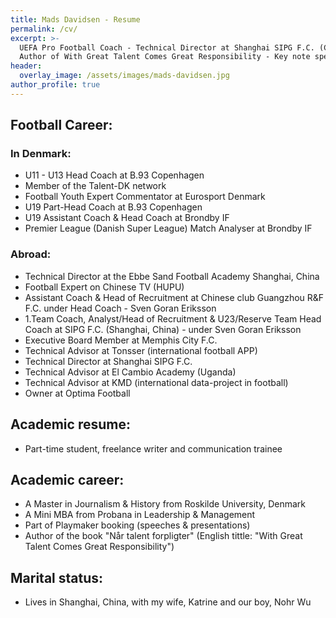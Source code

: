 ```yaml
---
title: Mads Davidsen - Resume
permalink: /cv/
excerpt: >-
  UEFA Pro Football Coach - Technical Director at Shanghai SIPG F.C. (China) -
  Author of With Great Talent Comes Great Responsibility - Key note speaker
header:
  overlay_image: /assets/images/mads-davidsen.jpg
author_profile: true
---
```

## Football Career:

### In Denmark:

* U11 - U13 Head Coach at B.93 Copenhagen
* Member of the Talent-DK network
* Football Youth Expert Commentator at Eurosport Denmark
* U19 Part-Head Coach at B.93 Copenhagen
* U19 Assistant Coach & Head Coach at Brondby IF
* Premier League (Danish Super League) Match Analyser at Brondby IF

### Abroad:

* Technical Director at the Ebbe Sand Football Academy Shanghai, China
* Football Expert on Chinese TV (HUPU)
* Assistant Coach & Head of Recruitment at Chinese club Guangzhou R&F F.C. under Head Coach - Sven Goran Eriksson
* 1.Team Coach, Analyst/Head of Recruitment & U23/Reserve Team Head Coach at SIPG F.C. (Shanghai, China) - under Sven Goran Eriksson
* Executive Board Member at Memphis City F.C.
* Technical Advisor at Tonsser (international football APP)
* Technical Director at Shanghai SIPG F.C.
* Technical Advisor at El Cambio Academy (Uganda)
* Technical Advisor at KMD (international data-project in football)
* Owner at Optima Football

## Academic resume:

* Part-time student, freelance writer and communication trainee 

## Academic career:

* A Master in Journalism & History from Roskilde University, Denmark
* A Mini MBA from Probana in Leadership & Management
* Part of Playmaker booking (speeches & presentations)
* Author of the book "Når talent forpligter" (English tittle: "With Great Talent Comes Great Responsibility")

## Marital status:

* Lives in Shanghai, China, with my wife, Katrine and our boy, Nohr Wu
